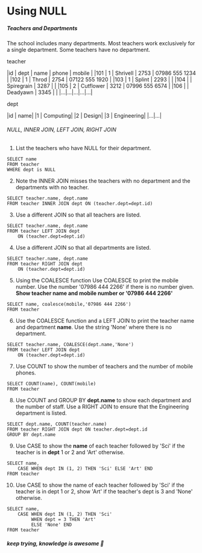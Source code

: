# Using NULL

##### Teachers and Departments

The school includes many departments. Most teachers work exclusively for a single department. Some teachers have no department.


teacher

|id | dept | name | phone | mobile |
|101 | 1 | Shrivell | 2753 | 07986 555 1234 |
|102 | 1 | Throd  | 2754  | 07122 555 1920 |
|103 | 1 | Splint | 2293 |  |
|104 | 	 | Spiregrain | 3287 | | 
|105 | 2 | 	Cutflower | 3212 | 07996 555 6574 |
|106 | 	 | Deadyawn | 3345 | |
|...|...|...|...|...|

dept

|id | name|
|1 | Computing|
|2 | Design|
|3 | Engineering|
|...|...|

###### NULL, INNER JOIN, LEFT JOIN, RIGHT JOIN

1. List the teachers who have NULL for their department.

```
SELECT name 
FROM teacher 
WHERE dept is NULL
```

2. Note the INNER JOIN misses the teachers with no department and the departments with no teacher.

```
SELECT teacher.name, dept.name
FROM teacher INNER JOIN dept ON (teacher.dept=dept.id)
```

3. Use a different JOIN so that all teachers are listed.

```
SELECT teacher.name, dept.name
FROM teacher LEFT JOIN dept
    ON (teacher.dept=dept.id)
```

4. Use a different JOIN so that all departments are listed.

```
SELECT teacher.name, dept.name
FROM teacher RIGHT JOIN dept
    ON (teacher.dept=dept.id)
```


5. Using the COALESCE function
Use COALESCE to print the mobile number. Use the number '07986 444 2266' if there is no number given. **Show teacher name and mobile number or '07986 444 2266'**

```
SELECT name, coalesce(mobile,'07986 444 2266') 
FROM teacher
```

6. Use the COALESCE function and a LEFT JOIN to print the teacher name and department **name**. Use the string 'None' where there is no department.

```
SELECT teacher.name, COALESCE(dept.name,'None')
FROM teacher LEFT JOIN dept
    ON (teacher.dept=dept.id)
```

7. Use COUNT to show the number of teachers and the number of mobile phones.

```
SELECT COUNT(name), COUNT(mobile) 
FROM teacher
```

8. Use COUNT and GROUP BY **dept.name** to show each department and the number of staff. Use a RIGHT JOIN to ensure that the Engineering department is listed.

```
SELECT dept.name, COUNT(teacher.name) 
FROM teacher RIGHT JOIN dept ON teacher.dept=dept.id 
GROUP BY dept.name
```

9. Use CASE to show the **name** of each teacher followed by 'Sci' if the teacher is in **dept** 1 or 2 and 'Art' otherwise.

```
SELECT name, 
    CASE WHEN dept IN (1, 2) THEN 'Sci' ELSE 'Art' END 
FROM teacher
```

10. Use CASE to show the name of each teacher followed by 'Sci' if the teacher is in dept 1 or 2, show 'Art' if the teacher's dept is 3 and 'None' otherwise.

```
SELECT name, 
    CASE WHEN dept IN (1, 2) THEN 'Sci' 
         WHEN dept = 3 THEN 'Art' 
         ELSE 'None' END 
FROM teacher
```

##### *keep trying, knowledge is awesome*  :facepunch: